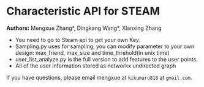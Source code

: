 # Characteristic API for STEAM

**Authors:** Mengxue Zhang\*, Dingkang Wang\*, Xianxing Zhang

- You need to go to Steam api to get your own Key. 
- Sampling.py uses for sampling, you can modify parameter to your own design: max_friend, max_size and time_threhold(in unix time)
- user_list_analyze.py is the full version to add features to the user points. 
- All of the user information stored as networkx undirected graph

If you have questions, please email mengxue at `kikumaru818` at `gmail.com`.
